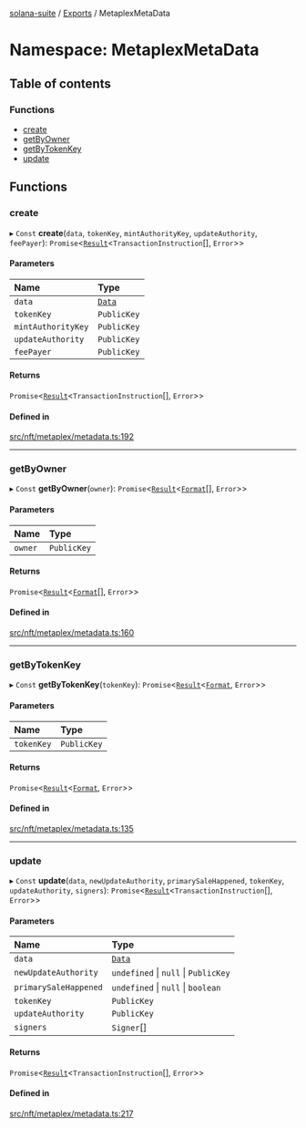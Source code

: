 [solana-suite](../README.md) / [Exports](../modules.md) / MetaplexMetaData

# Namespace: MetaplexMetaData

## Table of contents

### Functions

- [create](MetaplexMetaData.md#create)
- [getByOwner](MetaplexMetaData.md#getbyowner)
- [getByTokenKey](MetaplexMetaData.md#getbytokenkey)
- [update](MetaplexMetaData.md#update)

## Functions

### create

▸ `Const` **create**(`data`, `tokenKey`, `mintAuthorityKey`, `updateAuthority`, `feePayer`): `Promise`<[`Result`](../modules.md#result)<`TransactionInstruction`[], `Error`\>\>

#### Parameters

| Name | Type |
| :------ | :------ |
| `data` | [`Data`](../classes/MetaplexInstructure.Data.md) |
| `tokenKey` | `PublicKey` |
| `mintAuthorityKey` | `PublicKey` |
| `updateAuthority` | `PublicKey` |
| `feePayer` | `PublicKey` |

#### Returns

`Promise`<[`Result`](../modules.md#result)<`TransactionInstruction`[], `Error`\>\>

#### Defined in

[src/nft/metaplex/metadata.ts:192](https://github.com/atonoy/solana-suite/blob/7e44c28/src/nft/metaplex/metadata.ts#L192)

___

### getByOwner

▸ `Const` **getByOwner**(`owner`): `Promise`<[`Result`](../modules.md#result)<[`Format`](../interfaces/Metaplex.Format.md)[], `Error`\>\>

#### Parameters

| Name | Type |
| :------ | :------ |
| `owner` | `PublicKey` |

#### Returns

`Promise`<[`Result`](../modules.md#result)<[`Format`](../interfaces/Metaplex.Format.md)[], `Error`\>\>

#### Defined in

[src/nft/metaplex/metadata.ts:160](https://github.com/atonoy/solana-suite/blob/7e44c28/src/nft/metaplex/metadata.ts#L160)

___

### getByTokenKey

▸ `Const` **getByTokenKey**(`tokenKey`): `Promise`<[`Result`](../modules.md#result)<[`Format`](../interfaces/Metaplex.Format.md), `Error`\>\>

#### Parameters

| Name | Type |
| :------ | :------ |
| `tokenKey` | `PublicKey` |

#### Returns

`Promise`<[`Result`](../modules.md#result)<[`Format`](../interfaces/Metaplex.Format.md), `Error`\>\>

#### Defined in

[src/nft/metaplex/metadata.ts:135](https://github.com/atonoy/solana-suite/blob/7e44c28/src/nft/metaplex/metadata.ts#L135)

___

### update

▸ `Const` **update**(`data`, `newUpdateAuthority`, `primarySaleHappened`, `tokenKey`, `updateAuthority`, `signers`): `Promise`<[`Result`](../modules.md#result)<`TransactionInstruction`[], `Error`\>\>

#### Parameters

| Name | Type |
| :------ | :------ |
| `data` | [`Data`](../classes/MetaplexInstructure.Data.md) |
| `newUpdateAuthority` | `undefined` \| ``null`` \| `PublicKey` |
| `primarySaleHappened` | `undefined` \| ``null`` \| `boolean` |
| `tokenKey` | `PublicKey` |
| `updateAuthority` | `PublicKey` |
| `signers` | `Signer`[] |

#### Returns

`Promise`<[`Result`](../modules.md#result)<`TransactionInstruction`[], `Error`\>\>

#### Defined in

[src/nft/metaplex/metadata.ts:217](https://github.com/atonoy/solana-suite/blob/7e44c28/src/nft/metaplex/metadata.ts#L217)
